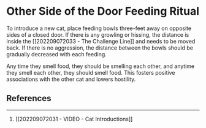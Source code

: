 # Other Side of the Door Feeding Ritual

To introduce a new cat, place feeding bowls three-feet away on opposite sides of a closed door. If there is any growling or hissing, the distance is inside the [[202209072033 - The Challenge Line]] and needs to be moved back. If there is no aggression, the distance between the bowls should be gradually decreased with each feeding.

Any time they smell food, they should be smelling each other, and anytime they smell each other, they should smell food. This fosters positive associations with the other cat and lowers hostility. 

## References
---
1. [[202209072031 - VIDEO - Cat Introductions]]